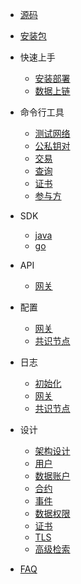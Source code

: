 <!-- docs/_sidebar.md -->

- [源码](/code.md)
- [安装包](/download.md)

- 快速上手

  - [安装部署](/install/testnet.md)
  - [数据上链](/install/up-to-chain.md)

- 命令行工具

  - [测试网络](/cli/testnet.md)
  - [公私钥对](/cli/keys.md)
  - [交易](/cli/tx.md)
  - [查询](/cli/query.md)
  - [证书](/cli/ca.md)
  - [参与方](/cli/participant.md)

- SDK

  - [java](/sdk/java.md)
  - [go](/sdk/go.md)

- API

  - [网关](/api/gw.md)

- 配置

  - [网关](/config/gw.md)
  - [共识节点](/config/peer.md)

- 日志

  - [初始化](/log/init.md)
  - [网关](/log/gw.md)
  - [共识节点](/log/peer.md)

- 设计

  - [架构设计](/spec/structure.md)
  - [用户](/spec/user.md)
  - [数据账户](/spec/data-account.md)
  - [合约](/spec/contract.md)
  - [事件](/spec/event.md)
  - [数据权限](/spec/data-permission.md)
  - [证书](/spec/ca.md)
  - [TLS](/spec/tls.md)
  - [高级检索](/spec/indexer.md)

- [FAQ](faq.md)